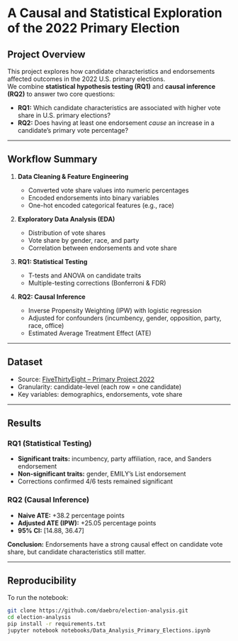 # A Causal and Statistical Exploration of the 2022 Primary Election

## Project Overview
This project explores how candidate characteristics and endorsements affected outcomes in the 2022 U.S. primary elections.  
We combine **statistical hypothesis testing (RQ1)** and **causal inference (RQ2)** to answer two core questions:

- **RQ1:** Which candidate characteristics are associated with higher vote share in U.S. primary elections?  
- **RQ2:** Does having at least one endorsement *cause* an increase in a candidate’s primary vote percentage?  

---

## Workflow Summary
1. **Data Cleaning & Feature Engineering**  
   - Converted vote share values into numeric percentages  
   - Encoded endorsements into binary variables  
   - One-hot encoded categorical features (e.g., race)  

2. **Exploratory Data Analysis (EDA)**  
   - Distribution of vote shares  
   - Vote share by gender, race, and party  
   - Correlation between endorsements and vote share  

3. **RQ1: Statistical Testing**  
   - T-tests and ANOVA on candidate traits  
   - Multiple-testing corrections (Bonferroni & FDR)  

4. **RQ2: Causal Inference**  
   - Inverse Propensity Weighting (IPW) with logistic regression  
   - Adjusted for confounders (incumbency, gender, opposition, party, race, office)  
   - Estimated Average Treatment Effect (ATE)  

---

## Dataset
- Source: [FiveThirtyEight – Primary Project 2022](https://github.com/fivethirtyeight/data/tree/master/primary-project-2022)  
- Granularity: candidate-level (each row = one candidate)  
- Key variables: demographics, endorsements, vote share  

---

## Results

### RQ1 (Statistical Testing)
- **Significant traits:** incumbency, party affiliation, race, and Sanders endorsement  
- **Non-significant traits:** gender, EMILY’s List endorsement  
- Corrections confirmed 4/6 tests remained significant  

### RQ2 (Causal Inference)
- **Naive ATE:** +38.2 percentage points  
- **Adjusted ATE (IPW):** +25.05 percentage points  
- **95% CI:** [14.88, 36.47]  

**Conclusion:** Endorsements have a strong causal effect on candidate vote share, but candidate characteristics still matter.  

---


##  Reproducibility
To run the notebook:

```bash
git clone https://github.com/daebro/election-analysis.git
cd election-analysis
pip install -r requirements.txt
jupyter notebook notebooks/Data_Analysis_Primary_Elections.ipynb

